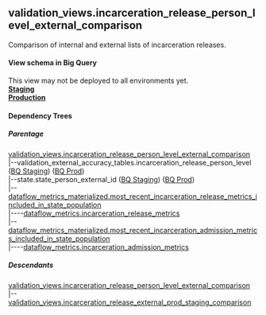 ## validation_views.incarceration_release_person_level_external_comparison

Comparison of internal and external lists of incarceration releases.


#### View schema in Big Query
This view may not be deployed to all environments yet.<br/>
[**Staging**](https://console.cloud.google.com/bigquery?pli=1&p=recidiviz-staging&page=table&project=recidiviz-staging&d=validation_views&t=incarceration_release_person_level_external_comparison)
<br/>
[**Production**](https://console.cloud.google.com/bigquery?pli=1&p=recidiviz-123&page=table&project=recidiviz-123&d=validation_views&t=incarceration_release_person_level_external_comparison)
<br/>

#### Dependency Trees

##### Parentage
[validation_views.incarceration_release_person_level_external_comparison](../validation_views/incarceration_release_person_level_external_comparison.md) <br/>
|--validation_external_accuracy_tables.incarceration_release_person_level ([BQ Staging](https://console.cloud.google.com/bigquery?pli=1&p=recidiviz-staging&page=table&project=recidiviz-staging&d=validation_external_accuracy_tables&t=incarceration_release_person_level)) ([BQ Prod](https://console.cloud.google.com/bigquery?pli=1&p=recidiviz-123&page=table&project=recidiviz-123&d=validation_external_accuracy_tables&t=incarceration_release_person_level)) <br/>
|--state.state_person_external_id ([BQ Staging](https://console.cloud.google.com/bigquery?pli=1&p=recidiviz-staging&page=table&project=recidiviz-staging&d=state&t=state_person_external_id)) ([BQ Prod](https://console.cloud.google.com/bigquery?pli=1&p=recidiviz-123&page=table&project=recidiviz-123&d=state&t=state_person_external_id)) <br/>
|--[dataflow_metrics_materialized.most_recent_incarceration_release_metrics_included_in_state_population](../dataflow_metrics_materialized/most_recent_incarceration_release_metrics_included_in_state_population.md) <br/>
|----[dataflow_metrics.incarceration_release_metrics](../../metrics/incarceration/incarceration_release_metrics.md) <br/>
|--[dataflow_metrics_materialized.most_recent_incarceration_admission_metrics_included_in_state_population](../dataflow_metrics_materialized/most_recent_incarceration_admission_metrics_included_in_state_population.md) <br/>
|----[dataflow_metrics.incarceration_admission_metrics](../../metrics/incarceration/incarceration_admission_metrics.md) <br/>


##### Descendants
[validation_views.incarceration_release_person_level_external_comparison](../validation_views/incarceration_release_person_level_external_comparison.md) <br/>
|--[validation_views.incarceration_release_external_prod_staging_comparison](../validation_views/incarceration_release_external_prod_staging_comparison.md) <br/>

